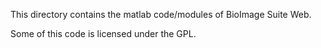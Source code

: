 This directory contains the matlab code/modules of BioImage Suite Web.

Some of this code is licensed under the GPL.




